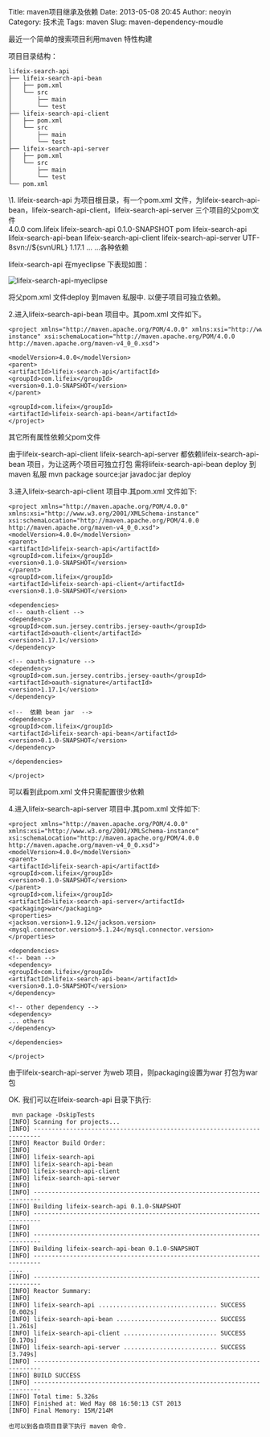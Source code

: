 Title: maven项目继承及依赖
Date: 2013-05-08 20:45
Author: neoyin
Category: 技术流
Tags: maven
Slug: maven-dependency-moudle

最近一个简单的搜索项目利用maven 特性构建

项目目录结构：

    lifeix-search-api
    ├── lifeix-search-api-bean
    │   ├── pom.xml
    │   └── src
    │       ├── main
    │       └── test
    ├── lifeix-search-api-client
    │   ├── pom.xml
    │   └── src
    │       ├── main
    │       └── test
    ├── lifeix-search-api-server
    │   ├── pom.xml
    │   └── src
    │       ├── main
    │       └── test
    └── pom.xml

<div>
<!--more-->

</div>
<div>
\1. lifeix-search-api 为项目根目录，有一个pom.xml
文件，为lifeix-search-api-bean，lifeix-search-api-client，lifeix-search-api-server
三个项目的父pom文件

</div>
    <modelVersion>4.0.0</modelVersion>
    <groupId>com.lifeix</groupId>
    <artifactId>lifeix-search-api</artifactId>
    <version>0.1.0-SNAPSHOT</version>
    <!-- 设置成pom类型 -->
    <packaging>pom</packaging>
    <name>lifeix-search-api</name>
    <!-- 设置子模块 -->
    <modules>
    <module>lifeix-search-api-bean</module>
    <module>lifeix-search-api-client</module>
    <module>lifeix-search-api-server</module>
    </modules>
    <properties>
    <project.build.sourceEncoding>UTF-8</project.build.sourceEncoding><svn.url>svn://${svnURL}</svn.url>
    <jersey.version>1.17.1</jersey.version>
    </properties>
    <scm>...</scm>
    <dependencies>...各种依赖</dependencies>

lifeix-search-api 在myeclipse 下表现如图：

![lifeix-search-api-myeclipse](http://www.floatinglife.cn/wp-content/uploads/2013/05/lifeix-search-api-myeclipse.png)

将父pom.xml 文件deploy 到maven 私服中. 以便子项目可独立依赖。

2.进入lifeix-search-api-bean 项目中。其pom.xml 文件如下。

    <project xmlns="http://maven.apache.org/POM/4.0.0" xmlns:xsi="http://www.w3.org/2001/XMLSchema-instance" xsi:schemaLocation="http://maven.apache.org/POM/4.0.0 http://maven.apache.org/maven-v4_0_0.xsd">

    <modelVersion>4.0.0</modelVersion>
    <parent>
    <artifactId>lifeix-search-api</artifactId>
    <groupId>com.lifeix</groupId>
    <version>0.1.0-SNAPSHOT</version>
    </parent>

    <groupId>com.lifeix</groupId>
    <artifactId>lifeix-search-api-bean</artifactId>
    </project>

其它所有属性依赖父pom文件

由于lifeix-search-api-client lifeix-search-api-server
都依赖lifeix-search-api-bean 项目，为让这两个项目可独立打包
需将lifeix-search-api-bean deploy 到maven 私服 mvn package source:jar
javadoc:jar deploy

3.进入lifeix-search-api-client 项目中.其pom.xml 文件如下:

    <project xmlns="http://maven.apache.org/POM/4.0.0" xmlns:xsi="http://www.w3.org/2001/XMLSchema-instance"
    xsi:schemaLocation="http://maven.apache.org/POM/4.0.0 http://maven.apache.org/maven-v4_0_0.xsd">
    <modelVersion>4.0.0</modelVersion>
    <parent>
    <artifactId>lifeix-search-api</artifactId>
    <groupId>com.lifeix</groupId>
    <version>0.1.0-SNAPSHOT</version>
    </parent>
    <groupId>com.lifeix</groupId>
    <artifactId>lifeix-search-api-client</artifactId>
    <version>0.1.0-SNAPSHOT</version>

    <dependencies>
    <!-- oauth-client -->
    <dependency>
    <groupId>com.sun.jersey.contribs.jersey-oauth</groupId>
    <artifactId>oauth-client</artifactId>
    <version>1.17.1</version>
    </dependency>

    <!-- oauth-signature -->
    <dependency>
    <groupId>com.sun.jersey.contribs.jersey-oauth</groupId>
    <artifactId>oauth-signature</artifactId>
    <version>1.17.1</version>
    </dependency>

    <!--  依赖 bean jar  -->
    <dependency>
    <groupId>com.lifeix</groupId>
    <artifactId>lifeix-search-api-bean</artifactId>
    <version>0.1.0-SNAPSHOT</version>
    </dependency>

    </dependencies>

    </project>

可以看到此pom.xml 文件只需配置很少依赖

4.进入lifeix-search-api-server 项目中.其pom.xml 文件如下:

    <project xmlns="http://maven.apache.org/POM/4.0.0" xmlns:xsi="http://www.w3.org/2001/XMLSchema-instance"
    xsi:schemaLocation="http://maven.apache.org/POM/4.0.0 http://maven.apache.org/maven-v4_0_0.xsd">
    <modelVersion>4.0.0</modelVersion>
    <parent>
    <artifactId>lifeix-search-api</artifactId>
    <groupId>com.lifeix</groupId>
    <version>0.1.0-SNAPSHOT</version>
    </parent>
    <groupId>com.lifeix</groupId>
    <artifactId>lifeix-search-api-server</artifactId>
    <packaging>war</packaging>
    <properties>
    <jackson.version>1.9.12</jackson.version>
    <mysql.connector.version>5.1.24</mysql.connector.version>
    </properties>

    <dependencies>
    <!-- bean -->
    <dependency>
    <groupId>com.lifeix</groupId>
    <artifactId>lifeix-search-api-bean</artifactId>
    <version>0.1.0-SNAPSHOT</version>
    </dependency>

    <!-- other dependency -->
    <dependency>
    ... others 
    </dependency>

    </dependencies>

    </project>

由于lifeix-search-api-server 为web 项目，则packaging设置为war 打包为war
包

OK. 我们可以在lifeix-search-api 目录下执行:

     mvn package -DskipTests
    [INFO] Scanning for projects...
    [INFO] ------------------------------------------------------------------------
    [INFO] Reactor Build Order:
    [INFO] 
    [INFO] lifeix-search-api
    [INFO] lifeix-search-api-bean
    [INFO] lifeix-search-api-client
    [INFO] lifeix-search-api-server
    [INFO]                                                                         
    [INFO] ------------------------------------------------------------------------
    [INFO] Building lifeix-search-api 0.1.0-SNAPSHOT
    [INFO] ------------------------------------------------------------------------
    [INFO]                                                                         
    [INFO] ------------------------------------------------------------------------
    [INFO] Building lifeix-search-api-bean 0.1.0-SNAPSHOT
    [INFO] ------------------------------------------------------------------------
    ....
    [INFO] ------------------------------------------------------------------------
    [INFO] Reactor Summary:
    [INFO] 
    [INFO] lifeix-search-api ................................. SUCCESS [0.002s]
    [INFO] lifeix-search-api-bean ............................ SUCCESS [1.261s]
    [INFO] lifeix-search-api-client .......................... SUCCESS [0.170s]
    [INFO] lifeix-search-api-server .......................... SUCCESS [3.749s]
    [INFO] ------------------------------------------------------------------------
    [INFO] BUILD SUCCESS
    [INFO] ------------------------------------------------------------------------
    [INFO] Total time: 5.326s
    [INFO] Finished at: Wed May 08 16:50:13 CST 2013
    [INFO] Final Memory: 15M/214M

    也可以到各自项目目录下执行 maven 命令.
